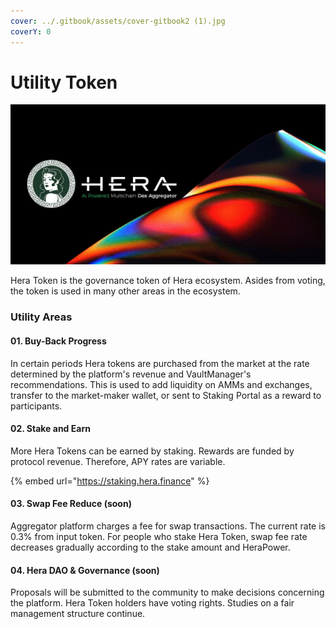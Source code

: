 ```yaml
---
cover: ../.gitbook/assets/cover-gitbook2 (1).jpg
coverY: 0
---
```


# Utility Token

![](../.gitbook/assets/utility-token-landing-min.jpg)

Hera Token is the governance token of Hera ecosystem. Asides from voting, the token is used in many other areas in the ecosystem.

### Utility Areas

#### 01. Buy-Back Progress

In certain periods Hera tokens are purchased from the market at the rate determined by the platform's revenue and VaultManager's recommendations. This is used to add liquidity on AMMs and exchanges, transfer to the market-maker wallet, or sent to Staking Portal as a reward to participants.

#### 02. Stake and Earn

More Hera Tokens can be earned by staking. Rewards are funded by protocol revenue. Therefore, APY rates are variable.

{% embed url="https://staking.hera.finance" %}

#### 03. Swap Fee Reduce (soon)

Aggregator platform charges a fee for swap transactions. The current rate is 0.3% from input token. For people who stake Hera Token, swap fee rate decreases gradually according to the stake amount and HeraPower.

#### 04. Hera DAO & Governance (soon)

Proposals will be submitted to the community to make decisions concerning the platform. Hera Token holders have voting rights. Studies on a fair management structure continue.
